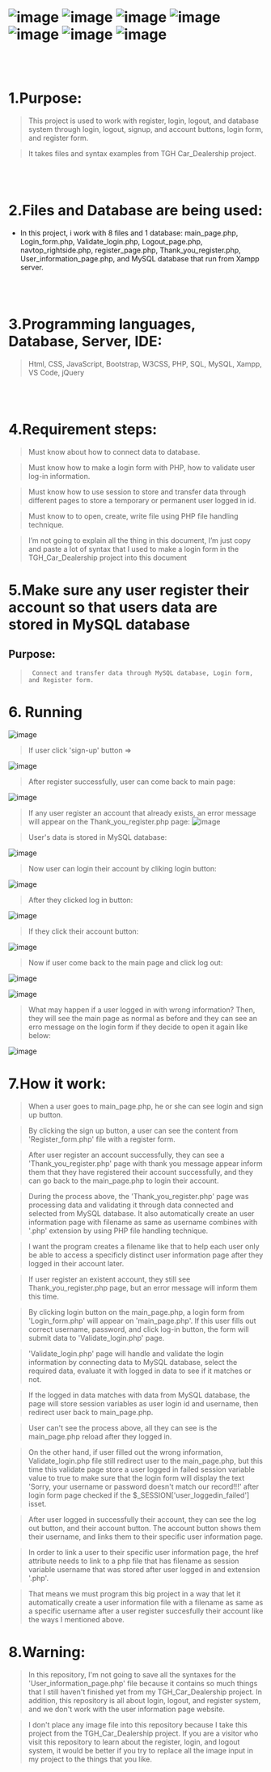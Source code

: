 #  ![image](https://img.shields.io/badge/JavaScript-black?style=for-the-badge&logo=javascript)  ![image](https://img.shields.io/badge/HTML5-black?style=for-the-badge&logo=html5) ![image](https://img.shields.io/badge/CSS3-black?style=for-the-badge&logo=css3)  ![image](https://img.shields.io/badge/Bootstrap-white?style=for-the-badge&logo=bootstrap) ![image](https://img.shields.io/badge/PHP-white?style=for-the-badge&logo=php) ![image](https://img.shields.io/badge/MYSQL-white?style=for-the-badge&logo=mysql) ![image](https://img.shields.io/badge/jQuery-black?style=for-the-badge&logo=jquery)

<br>
<br>

# 1.Purpose:

> This project is used to work with register, login, logout, and database system through login, logout, signup, and account buttons, login form, and register form.

>  It takes files and syntax examples from TGH Car_Dealership project.


<br>
<br>

# 2.Files and Database are being used:

- In this project, i work with 8 files and 1 database: main_page.php, Login_form.php, Validate_login.php, Logout_page.php, navtop_rightside.php, register_page.php, Thank_you_register.php, User_information_page.php, and MySQL database that run from Xampp server.

<br>
<br>

# 3.Programming languages, Database, Server, IDE:

> Html, CSS, JavaScript, Bootstrap, W3CSS, PHP, SQL, MySQL, Xampp, VS Code, jQuery

<br>
<br>

# 4.Requirement steps:

> Must know about how to connect data to database.

> Must know how to make a login form with PHP, how to validate user log-in information.

> Must know how to use session to store and transfer data through different pages to store a temporary or permanent user logged in id. 

> Must know to to open, create, write file using PHP file handling technique.

> I’m not going to explain all the thing in this document, I’m just copy and paste a lot of syntax that I used to make a login form in the TGH_Car_Dealership project into this document


# 5.Make sure any user register their account so that users data are stored in MySQL database

##  Purpose: 
>      Connect and transfer data through MySQL database, Login form, and Register form.

# 6. Running

![image](https://user-images.githubusercontent.com/82598726/180518700-c211ed47-3683-45cc-a32f-71a11e4124d1.png)

> If user click 'sign-up' button =>

![image](https://user-images.githubusercontent.com/82598726/180518832-1b3c9034-673a-4fed-8cc5-82bf96b09d3c.png)

> After register successfully, user can come back to main page:

![image](https://user-images.githubusercontent.com/82598726/180519059-5df9db48-0bca-47ae-8693-4e5c4b197e21.png)

> If any user register an account that already exists, an error message will appear on the Thank_you_register.php page:
![image](https://user-images.githubusercontent.com/82598726/180520238-916846b7-8421-40d5-9788-ed8f13964517.png)


> User's data is stored in MySQL database:

![image](https://user-images.githubusercontent.com/82598726/180510071-6d088a23-a016-429e-8c32-6a1e9916c87d.png)

> Now user can login their account by cliking login button:

![image](https://user-images.githubusercontent.com/82598726/180519266-3c78754e-7230-4c73-b642-24da119a7438.png)

> After they clicked log in button:

![image](https://user-images.githubusercontent.com/82598726/180519327-a39a3bd9-cd1d-4199-b640-2b123c6c53ee.png)

> If they click their account button:

![image](https://user-images.githubusercontent.com/82598726/180519435-26e0711a-96c6-491a-96c6-203118c06757.png)

> Now if user come back to the main page and click log out:

![image](https://user-images.githubusercontent.com/82598726/180519525-61e8009a-d7eb-4dca-9aeb-36b9980c19b3.png)

![image](https://user-images.githubusercontent.com/82598726/180519553-276d4743-c199-4559-b941-85f2b690f1c0.png)

> What may happen if a user logged in with wrong information? Then, they will see the main page as normal as before and they can see an erro message on the login form if they decide to open it again like below:

![image](https://user-images.githubusercontent.com/82598726/180522785-fd1bcc3a-dff3-444e-9b31-679a4bb8619a.png)




# 7.How it work:
> When a user goes to main_page.php, he or she can see login and sign up button.

> By clicking the sign up button, a user can see the content from 'Register_form.php' file with a register form.

>  After user register an account successfully, they can see a 'Thank_you_register.php' page with thank you message appear inform them that they have registered their account successfully, and they can go back to the main_page.php to login their account.

> During the process above, the 'Thank_you_register.php' page was processing data and validating it through data connected and selected from MySQL database. It also automatically create an user information page with filename as same as username combines with '.php' extension by using PHP file handling technique.

> I want the program creates a filename like that to help each user only be able to access a specificly distinct user information page after they logged in their account later.
 
> If user register an existent account, they still see Thank_you_register.php page, but an error message will inform them this time.   

> By clicking login button on the main_page.php, a login form from 'Login_form.php' will appear on 'main_page.php'. If this user fills out correct username, password, and click log-in button, the form will submit data to 'Validate_login.php' page. 

> 'Validate_login.php' page will handle and validate the login information by connecting data to MySQL database, select the required data, evaluate it with logged in data to see if it matches or not.

>  If the logged in data matches with data from MySQL database, the page will store session variables as user login id and username, then redirect user back to main_page.php.

>  User can't see the process above, all they can see is the main_page.php reload after they logged in. 

>  On the other hand, if user filled out the wrong information, Validate_login.php file still redirect user to the main_page.php, but this time this validate page store a user logged in failed session variable value to true to make sure that the login form will display the text 'Sorry, your username or password doesn't match our record!!!' after login form page checked if the $_SESSION['user_loggedin_failed'] isset.

> After user logged in successfully their account, they can see the log out button, and their account button. The account button shows them their username, and links them to their specific user information page.

> In order to link a user to their specific user information page, the href attribute needs to link to a php file that has filename as session variable username that was stored after user logged in and extension '.php'.

> That means we must program this big project in a way that let it automatically create a user information file with a filename as same as a specific username after a user register succesfully their account like the ways I mentioned above.


# 8.Warning:
> In this repository, I'm not going to save all the syntaxes for the 'User_information_page.php' file because it contains so much things that I still haven't finished yet from my TGH_Car_Dealership project. In addition, this repository is all about login, logout, and register system, and we don't work with the user information page website.  

> I don't place any image file into this repository because I take this project from the TGH_Car_Dealership project. If you are a visitor who visit this repository to learn about the register, login, and logout system, it would be better if you try to replace all the image input in my project to the things that you like. 
